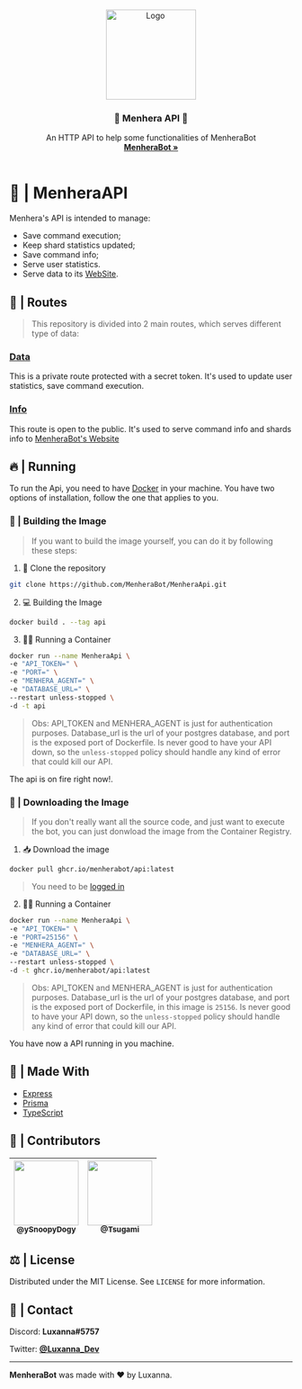 <br />
<p align="center">
  <a href="https://github.com/MenheraBot/MenheraAPI">
    <img src="https://i.imgur.com/jjgBki0.png" alt="Logo" width="160" height="160">
  </a>

  <h3 align="center">🔧 Menhera API 🔧</h3>

  <p align="center">
    An HTTP API to help some functionalities of MenheraBot
    <br />
    <a href="https://github.com/MenheraBot/MenheraBot"><strong>MenheraBot »</strong></a>
    <br />
    <br />
  </p>
</p>

# 📡 | MenheraAPI

Menhera's API is intended to manage:

- Save command execution;
- Keep shard statistics updated;
- Save command info;
- Serve user statistics.
- Serve data to its [WebSite](https://menherabot.xyz).

## 🔀 | Routes

> This repository is divided into 2 main routes, which serves different type of data:

### [Data](src/data)

This is a private route protected with a secret token. It's used to update user statistics, save command execution.

### [Info](src/info)

This route is open to the public. It's used to serve command info and shards info to [MenheraBot's Website](https://menherabot.xyz)

## 🔥 | Running

To run the Api, you need to have [Docker](https://www.docker.com/) in your machine. You have two options of installation, follow the one that applies to you.

### 🔮 | Building the Image

> If you want to build the image yourself, you can do it by following these steps:

1. 🧹 Clone the repository

```bash
git clone https://github.com/MenheraBot/MenheraApi.git
```

2. 💻 Building the Image

```bash
docker build . --tag api
```

3. 🏃‍♂️ Running a Container

```bash
docker run --name MenheraApi \
-e "API_TOKEN=" \
-e "PORT=" \
-e "MENHERA_AGENT=" \
-e "DATABASE_URL=" \
--restart unless-stopped \
-d -t api
```

> Obs: API_TOKEN and MENHERA_AGENT is just for authentication purposes. Database_url is the url of your postgres database, and port is the exposed port of Dockerfile. Is never good to have your API down, so the `unless-stopped` policy should handle any kind of error that could kill our API.

The api is on fire right now!.

### 🎉 | Downloading the Image

> If you don't really want all the source code, and just want to execute the bot, you can just donwload the image from the Container Registry.

1. 📥 Download the image

```bash
docker pull ghcr.io/menherabot/api:latest
```

> You need to be [logged in](https://docs.github.com/en/packages/working-with-a-github-packages-registry/working-with-the-container-registry#authenticating-to-the-container-registry)

2. 🏃‍♂️ Running a Container

```bash
docker run --name MenheraApi \
-e "API_TOKEN=" \
-e "PORT=25156" \
-e "MENHERA_AGENT=" \
-e "DATABASE_URL=" \
--restart unless-stopped \
-d -t ghcr.io/menherabot/api:latest
```

> Obs: API_TOKEN and MENHERA_AGENT is just for authentication purposes. Database_url is the url of your postgres database, and port is the exposed port of Dockerfile, in this image is `25156`. Is never good to have your API down, so the `unless-stopped` policy should handle any kind of error that could kill our API.

You have now a API running in you machine.

## 🔨 | Made With

- [Express](https://expressjs.com/pt-br/)
- [Prisma](https://www.prisma.io/)
- [TypeScript](https://www.typescriptlang.org/)

## 💖 | Contributors

| [<img src="https://avatars1.githubusercontent.com/u/59155752?s=400&u=8e971f52c061732abb996aa9618ea2fafba5c0ae&v=4" width=115><br><sub>@ySnoopyDogy</sub>](https://github.com/ySnoopyDogy) | [<img src="https://avatars2.githubusercontent.com/u/27602189?s=400&u=7954c97ada727d3a059d9b769f5a296ea599083b&v=4" width=115><br><sub>@Tsugami</sub>](https://github.com/Tsugami) |
| :---------------------------------------------------------------------------------------------------------------------------------------------------------------------------------------: | :-------------------------------------------------------------------------------------------------------------------------------------------------------------------------------: |

## ⚖️ | License

Distributed under the MIT License. See `LICENSE` for more information.

## 📧 | Contact

Discord: **Luxanna#5757**

Twitter: **[@Luxanna_Dev](https://twitter.com/Luxanna_Dev)**

---

**MenheraBot** was made with ❤️ by Luxanna.
